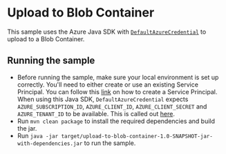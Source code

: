 # Upload to Blob Container

This sample uses the Azure Java SDK with [`DefaultAzureCredential`](https://docs.microsoft.com/en-us/azure/developer/java/sdk/identity-azure-hosted-auth#default-azure-credential) to upload to a Blob Container.


## Running the sample
- Before running the sample, make sure your local environment is set up correctly. You'll need to either create or use an existing Service Principal. You can follow this [link](https://docs.microsoft.com/en-us/azure/developer/java/sdk/get-started#set-up-authentication) on how to create a Service Principal.
When using this Java SDK, `DefaultAzureCredential` expects `AZURE_SUBSCRIPTION_ID`, `AZURE_CLIENT_ID`, `AZURE_CLIENT_SECRET` and `AZURE_TENANT_ID` to be available. This is called out [here](https://docs.microsoft.com/en-us/azure/developer/java/sdk/identity-azure-hosted-auth#configure-defaultazurecredential).
- Run `mvn clean package` to install the required dependencies and build the jar. 
- Run `java -jar target/upload-to-blob-container-1.0-SNAPSHOT-jar-with-dependencies.jar` to run the sample.